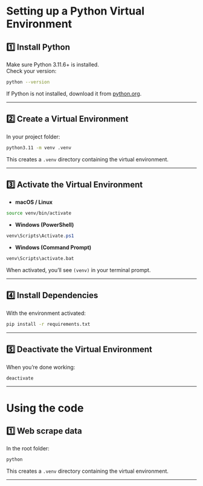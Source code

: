 # Setting up a Python Virtual Environment

## 1️⃣ Install Python
Make sure Python 3.11.6+ is installed.  
Check your version:

```bash
python --version
```

If Python is not installed, download it from [python.org](https://www.python.org/downloads/).

---

## 2️⃣ Create a Virtual Environment
In your project folder:

```bash
python3.11 -m venv .venv
```

This creates a `.venv` directory containing the virtual environment.

---

## 3️⃣ Activate the Virtual Environment

- **macOS / Linux**
```bash
source venv/bin/activate
```

- **Windows (PowerShell)**
```powershell
venv\Scripts\Activate.ps1
```

- **Windows (Command Prompt)**
```cmd
venv\Scripts\activate.bat
```

When activated, you’ll see `(venv)` in your terminal prompt.

---

## 4️⃣ Install Dependencies
With the environment activated:

```bash
pip install -r requirements.txt
```

---

## 5️⃣ Deactivate the Virtual Environment
When you’re done working:

```bash
deactivate
```

---

# Using the code

## 1️⃣ Web scrape data

In the root folder:

```bash
python 
```

This creates a `.venv` directory containing the virtual environment.

---